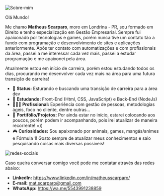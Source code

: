 ![Sobre-mim](https://user-images.githubusercontent.com/93354612/149807673-ade139bb-7fcf-4efb-ba4c-4a59bc9c1616.png)

Olá Mundo!

Me chamo <b>Matheus Scarparo</b>, moro em Londrina - PR, sou formado em Direito e tenho especialização em Gestão Empresarial. Sempre fui apaixonado por tecnologias e games, porém nunca tive um contato tão a fundo com programação e desenvolvimento de sites e aplicações anteriormente. Após ter contato com automatizações e com profissionais da área, passei a me interessar cada vez mais, passei a estudar programação e me apaixonei pela área. 

Atualmente estou em início de carreira, porém estou estudando todos os dias, procurando me desenvolver cada vez mais na área para uma futura transição de carreira!

- 🤗 <b>Status:</b> Esturando e buscando uma transição de carreira para a área dev
- 📖 <b>Estudando:</b> Front-End (Html, CSS, JavaScript) e Back-End (NodeJs)
- 🙆🏻‍♂️ <b>Profissional:</b> Experiência com gestão de pessoas, metodologias ágeis, foco no cliente, dentre outras...
- 💼 <b>Portifólio/Projetos:</b> Por ainda estar no início, estarei colocando aos poucos, porém podem ir acompanhando, pois irei atualizar de maneira recorrente! =))
- 🎮 <b>Curiosidades:</b> Sou apaixonado por animais, games, mangás/animes e Fórmula 1! Gosto sempre de atualizar meus conhecimentos e saio pesquisando coisas mais diversas possíveis! 

![redes-sociais](https://user-images.githubusercontent.com/93354612/149809066-eda704fc-5741-47f8-95d5-859e6ad23784.png)

Caso queira conversar comigo você pode me contatar através das redes abaixo:

- <b>LinkedIn:</b> https://www.linkedin.com/in/matheusscarparo/
- <b>E-mail:</b> mat.scarparo@gmail.com
- <b>WhatsApp:</b> https://wa.me/5543991238859



<!--
**mattscarparo/mattscarparo** is a ✨ _special_ ✨ repository because its `README.md` (this file) appears on your GitHub profile.

Here are some ideas to get you started:

- 🔭 I’m currently working on ...
- 🌱 I’m currently learning ...
- 👯 I’m looking to collaborate on ...
- 🤔 I’m looking for help with ...
- 💬 Ask me about ...
- 📫 How to reach me: ...
- 😄 Pronouns: ...
- ⚡ Fun fact: ...
-->
